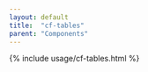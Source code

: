 ```yaml
---
layout: default
title:  "cf-tables"
parent: "Components"
---
```


{% include usage/cf-tables.html %}
